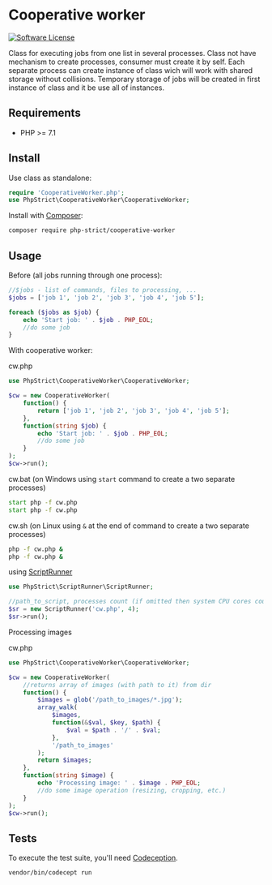 # Cooperative worker

[![Software License][ico-license]](LICENSE.txt)

Class for executing jobs from one list in several processes.
Class not have mechanism to create processes, consumer must create it by self.
Each separate process can create instance of class wich will work with shared storage without collisions.
Temporary storage of jobs will be created in first instance of class and it be use all of instances.

## Requirements

*   PHP >= 7.1

## Install

Use class as standalone:

```php
require 'CooperativeWorker.php';
use PhpStrict\CooperativeWorker\CooperativeWorker;
```

Install with [Composer](http://getcomposer.org):
    
```bash
composer require php-strict/cooperative-worker
```

## Usage

Before (all jobs running through one process):

```php
//$jobs - list of commands, files to processing, ...
$jobs = ['job 1', 'job 2', 'job 3', 'job 4', 'job 5'];

foreach ($jobs as $job) {
    echo 'Start job: ' . $job . PHP_EOL;
    //do some job
}
```

With cooperative worker:

cw.php

```php
use PhpStrict\CooperativeWorker\CooperativeWorker;

$cw = new CooperativeWorker(
    function() {
        return ['job 1', 'job 2', 'job 3', 'job 4', 'job 5'];
    }, 
    function(string $job) {
        echo 'Start job: ' . $job . PHP_EOL;
        //do some job
    }
);
$cw->run();
```

cw.bat (on Windows using `start` command to create a two separate processes)

```bat
start php -f cw.php
start php -f cw.php
```

cw.sh (on Linux using `&` at the end of command to create a two separate processes)

```sh
php -f cw.php &
php -f cw.php &
```

using [ScriptRunner](https://github.com/php-strict/script-runner)

```php
use PhpStrict\ScriptRunner\ScriptRunner;

//path_to_script, processes count (if omitted then system CPU cores count will be used) 
$sr = new ScriptRunner('cw.php', 4);
$sr->run();
```

Processing images

cw.php

```php
use PhpStrict\CooperativeWorker\CooperativeWorker;

$cw = new CooperativeWorker(
    //returns array of images (with path to it) from dir
    function() {
        $images = glob('/path_to_images/*.jpg');
        array_walk(
            $images, 
            function(&$val, $key, $path) {
                $val = $path . '/' . $val;
            }, 
            '/path_to_images'
        );
        return $images;
    }, 
    function(string $image) {
        echo 'Processing image: ' . $image . PHP_EOL;
        //do some image operation (resizing, cropping, etc.)
    }
);
$cw->run();
```

## Tests

To execute the test suite, you'll need [Codeception](https://codeception.com/).

```bash
vendor/bin/codecept run
```

[ico-license]: https://img.shields.io/badge/license-GPL-brightgreen.svg?style=flat-square
